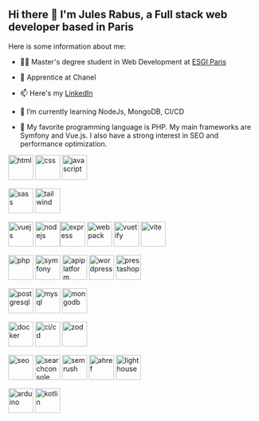 ## Hi there 👋 I'm Jules Rabus, a Full stack web developer based in Paris

Here is some information about me:

- 🧑‍💻 Master's degree student in Web Development at [ESGI Paris](https://www.esgi.fr/programmes/ingenierie-web.html "ESGI Paris")
- 👗 Apprentice at Chanel
- 📫 Here's my [LinkedIn](https://www.linkedin.com/in/jules-rabus "LinkedIn")
  
- 🌱 I’m currently learning NodeJs, MongoDB, CI/CD
- 💖 My favorite programming language is PHP. My main frameworks are Symfony and Vue.js. I also have a strong interest in SEO and performance optimization.

<img height="50" src="https://user-images.githubusercontent.com/25181517/192158954-f88b5814-d510-4564-b285-dff7d6400dad.png" alt='html'> <img height="50" src="https://user-images.githubusercontent.com/25181517/183898674-75a4a1b1-f960-4ea9-abcb-637170a00a75.png" alt='css'> <img height="50" src="https://user-images.githubusercontent.com/25181517/117447155-6a868a00-af3d-11eb-9cfe-245df15c9f3f.png" alt='javascript'>

<img height="50" src="https://user-images.githubusercontent.com/25181517/192158956-48192682-23d5-4bfc-9dfb-6511ade346bc.png" alt='sass'> <img height="50" src="https://user-images.githubusercontent.com/25181517/202896760-337261ed-ee92-4979-84c4-d4b829c7355d.png" alt='tailwind'>

<img height="50" src="https://user-images.githubusercontent.com/25181517/117448124-a2da9800-af3e-11eb-85d2-bd1b69b65603.png" alt='vuejs'> <img height="50" src="https://user-images.githubusercontent.com/25181517/183568594-85e280a7-0d7e-4d1a-9028-c8c2209e073c.png" alt='nodejs'><img height="50" src="https://user-images.githubusercontent.com/25181517/183859966-a3462d8d-1bc7-4880-b353-e2cbed900ed6.png" alt='express'> <img height="50" src="https://user-images.githubusercontent.com/25181517/187955008-981340e6-b4cc-441b-80cf-7a5e94d29e7e.png" alt='webpack'> <img height="50" src="https://github.com/marwin1991/profile-technology-icons/assets/136815194/50c63e54-074f-494b-b786-01eb7870c927" alt='vuetify'> <img height="50" src="https://github.com/marwin1991/profile-technology-icons/assets/62091613/b40892ef-efb8-4b0e-a6b5-d1cfc2f3fc35" alt='vite'>

<img height="50" src="https://user-images.githubusercontent.com/25181517/183570228-6a040b9f-3ddf-47a2-a201-743121dac664.png" alt='php'> <img height="50" src="https://symfony.com/logos/symfony_white_03.png" alt='symfony'> <img height="50" src="https://api-platform.com/images/logos/Logo_Circle%20webby%20blue.png" alt='apiplatform'> <img height="50" src="https://user-images.githubusercontent.com/25181517/192158957-b1256181-356c-46a3-beb9-487af08a6266.png" alt='wordpress'> <img height="50" src="https://cdn.worldvectorlogo.com/logos/prestashop.svg" alt='prestashop'>

<img height="50" src="https://user-images.githubusercontent.com/25181517/117208740-bfb78400-adf5-11eb-97bb-09072b6bedfc.png" alt='postgresql'> <img height="50" src="https://user-images.githubusercontent.com/25181517/183896128-ec99105a-ec1a-4d85-b08b-1aa1620b2046.png" alt='mysql'> <img height="50" src="https://user-images.githubusercontent.com/25181517/182884177-d48a8579-2cd0-447a-b9a6-ffc7cb02560e.png" alt='mongodb'>

<img height="50" src="https://user-images.githubusercontent.com/25181517/117207330-263ba280-adf4-11eb-9b97-0ac5b40bc3be.png" alt='docker'> <img height="50" src="https://user-images.githubusercontent.com/25181517/183868728-b2e11072-00a5-47e2-8a4e-4ebbb2b8c554.png" alt='ci/cd'> <img height="50" src="https://github.com/Jules-Rabus/Jules-Rabus/assets/82500714/cd00877b-7cc7-4da0-adc0-7ddea4c5c59e" alt='zod'>

<img height="50" src="https://github.com/Jules-Rabus/Jules-Rabus/assets/82500714/049b0b53-f7eb-4ca9-9160-838dbbdf2ea7" alt='seo'> <img height="50" src="https://github.com/Jules-Rabus/Jules-Rabus/assets/82500714/c547c011-6075-4588-b71c-23179590c898" alt='searchconsole'> <img height="50" src="https://github.com/Jules-Rabus/Jules-Rabus/assets/82500714/d0776722-14b1-4693-bc95-4c210b2e099a" alt='semrush'> <img height="50" src="https://github.com/Jules-Rabus/Jules-Rabus/assets/82500714/b2bec4bc-1b47-441b-a79d-7434c0145654" alt='ahref'> <img height="50" src="https://www.viseoconseil.fr/user/pages/04.creation-de-site-internet/01.notre-outil/11.page63f3760cbc6a4/image_principale/google-lighthouse.png" alt='lighthouse'> 






<img height="50" src="https://github.com/marwin1991/profile-technology-icons/assets/136815194/a57a85ba-e2dd-4036-85b6-7e1532391627" alt='arduino'> <img height="50" src="https://user-images.githubusercontent.com/25181517/185062810-7ee0c3d2-17f2-4a98-9d8a-a9576947692b.png" alt='kotlin'>
